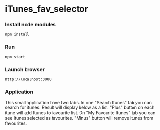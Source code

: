 # iTunes_fav_selector

### Install node modules
    npm install
    
### Run
    npm start
    
### Launch browser 
    http://localhost:3000

### Application

   This small application have two tabs. In one "Search Itunes" tab you can search for itunes.   Result will display below as a list.   "Plus" button on each itune will add Itunes to favourite list.   On "My Favourite Itunes" tab you can see Itunes selected as favourites.   "Minus" button will remove itunes from favourites.
